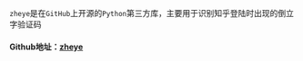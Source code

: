 `zheye`是在`GitHub`上开源的`Python`第三方库，主要用于识别知乎登陆时出现的倒立字验证码
#### Github地址：[zheye](https://github.com/muchrooms/zheye)
